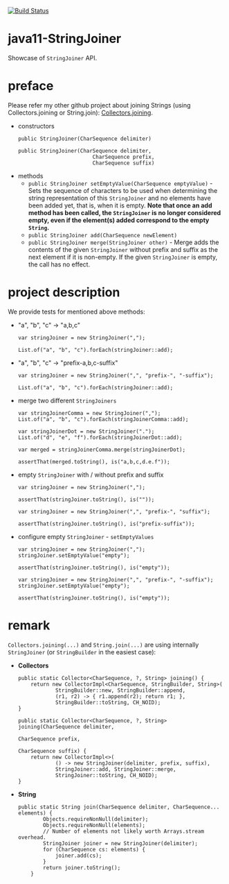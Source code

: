 [![Build Status](https://travis-ci.com/mtumilowicz/java11-StringJoiner.svg?branch=master)](https://travis-ci.com/mtumilowicz/java11-StringJoiner)

# java11-StringJoiner
Showcase of `StringJoiner` API.

# preface
Please refer my other github project about joining Strings 
(using Collectors.joining or String.join): 
[Collectors.joining](https://github.com/mtumilowicz/java11-collectors-joining).

* constructors
    ```
    public StringJoiner(CharSequence delimiter)
    
    public StringJoiner(CharSequence delimiter,
                            CharSequence prefix,
                            CharSequence suffix)
    ```
* methods
    * `public StringJoiner setEmptyValue(CharSequence emptyValue)` - 
    Sets the sequence of characters to be used when determining the string
    representation of this `StringJoiner` and no elements have been
    added yet, that is, when it is empty. **Note that once an add method 
    has been called, the `StringJoiner` is no longer considered empty, 
    even if the element(s) added correspond to the empty `String`.**
    * `public StringJoiner add(CharSequence newElement)`
    * `public StringJoiner merge(StringJoiner other)` - 
    Merge adds the contents of the given `StringJoiner`
    without prefix and suffix as the next element if it is non-empty. 
    If the given `StringJoiner` is empty, the call has no effect.
    
# project description
We provide tests for mentioned above methods:
* "a", "b", "c" -> "a,b,c"
    ```
    var stringJoiner = new StringJoiner(",");
        
    List.of("a", "b", "c").forEach(stringJoiner::add);    
    ```
* "a", "b", "c" -> "prefix-a,b,c-suffix"
    ```
    var stringJoiner = new StringJoiner(",", "prefix-", "-suffix");

    List.of("a", "b", "c").forEach(stringJoiner::add);    
    ```
* merge two different `StringJoiners`
    ```
    var stringJoinerComma = new StringJoiner(",");
    List.of("a", "b", "c").forEach(stringJoinerComma::add);
    
    var stringJoinerDot = new StringJoiner(".");
    List.of("d", "e", "f").forEach(stringJoinerDot::add);
    
    var merged = stringJoinerComma.merge(stringJoinerDot);
    
    assertThat(merged.toString(), is("a,b,c,d.e.f"));
    ```
* empty `StringJoiner` with / without prefix and suffix
    ```
    var stringJoiner = new StringJoiner(",");
        
    assertThat(stringJoiner.toString(), is(""));    
    ```
    ```
    var stringJoiner = new StringJoiner(",", "prefix-", "suffix");
    
    assertThat(stringJoiner.toString(), is("prefix-suffix"));
    ```
* configure empty `StringJoiner` - `setEmptyValues`
    ```
    var stringJoiner = new StringJoiner(",");
    stringJoiner.setEmptyValue("empty");
            
    assertThat(stringJoiner.toString(), is("empty"));
    ```
    ```
    var stringJoiner = new StringJoiner(",", "prefix-", "-suffix");
    stringJoiner.setEmptyValue("empty");
    
    assertThat(stringJoiner.toString(), is("empty"));
    ```
# remark
`Collectors.joining(...)` and `String.join(...)` are using internally
`StringJoiner` (or `StringBuilder` in the easiest case):
* **Collectors**
    ```
    public static Collector<CharSequence, ?, String> joining() {
        return new CollectorImpl<CharSequence, StringBuilder, String>(
                StringBuilder::new, StringBuilder::append,
                (r1, r2) -> { r1.append(r2); return r1; },
                StringBuilder::toString, CH_NOID);
    }
    ```
    ```
    public static Collector<CharSequence, ?, String> joining(CharSequence delimiter,
                                                             CharSequence prefix,
                                                             CharSequence suffix) {
        return new CollectorImpl<>(
                () -> new StringJoiner(delimiter, prefix, suffix),
                StringJoiner::add, StringJoiner::merge,
                StringJoiner::toString, CH_NOID);
    }
    ```
* **String**
    ```
    public static String join(CharSequence delimiter, CharSequence... elements) {
            Objects.requireNonNull(delimiter);
            Objects.requireNonNull(elements);
            // Number of elements not likely worth Arrays.stream overhead.
            StringJoiner joiner = new StringJoiner(delimiter);
            for (CharSequence cs: elements) {
                joiner.add(cs);
            }
            return joiner.toString();
        }
    ```